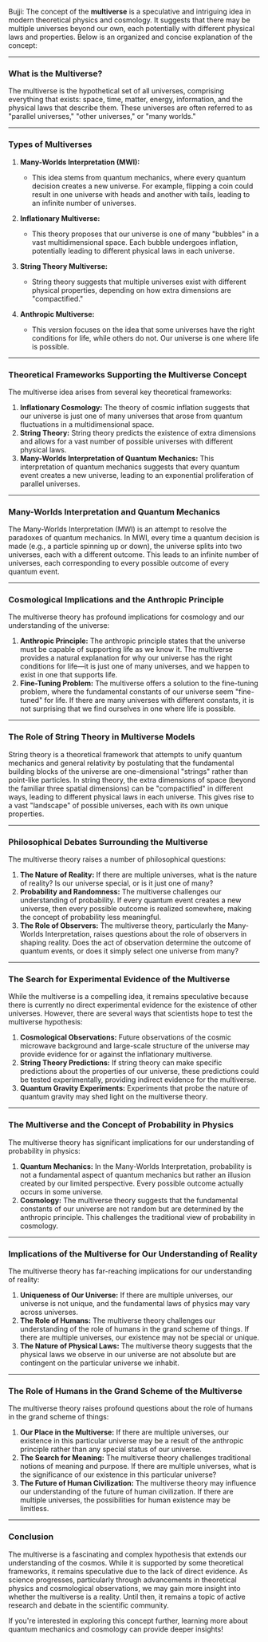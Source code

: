 Bujji: <think>
The concept of the **multiverse** is a speculative and intriguing idea in modern theoretical physics and cosmology. It suggests that there may be multiple universes beyond our own, each potentially with different physical laws and properties. Below is an organized and concise explanation of the concept:

---

### **What is the Multiverse?**
The multiverse is the hypothetical set of all universes, comprising everything that exists: space, time, matter, energy, information, and the physical laws that describe them. These universes are often referred to as "parallel universes," "other universes," or "many worlds."

---

### **Types of Multiverses**
1. **Many-Worlds Interpretation (MWI):**
   - This idea stems from quantum mechanics, where every quantum decision creates a new universe. For example, flipping a coin could result in one universe with heads and another with tails, leading to an infinite number of universes.

2. **Inflationary Multiverse:**
   - This theory proposes that our universe is one of many "bubbles" in a vast multidimensional space. Each bubble undergoes inflation, potentially leading to different physical laws in each universe.

3. **String Theory Multiverse:**
   - String theory suggests that multiple universes exist with different physical properties, depending on how extra dimensions are "compactified."     

4. **Anthropic Multiverse:**
   - This version focuses on the idea that some universes have the right conditions for life, while others do not. Our universe is one where life is possible.

---

### **Theoretical Frameworks Supporting the Multiverse Concept**
The multiverse idea arises from several key theoretical frameworks:
1. **Inflationary Cosmology:** The theory of cosmic inflation suggests that our universe is just one of many universes that arose from quantum fluctuations in a multidimensional space.
2. **String Theory:** String theory predicts the existence of extra dimensions and allows for a vast number of possible universes with different physical laws.
3. **Many-Worlds Interpretation of Quantum Mechanics:** This interpretation of quantum mechanics suggests that every quantum event creates a new universe, leading to an exponential proliferation of parallel universes.

---

### **Many-Worlds Interpretation and Quantum Mechanics**
The Many-Worlds Interpretation (MWI) is an attempt to resolve the paradoxes of quantum mechanics. In MWI, every time a quantum decision is made (e.g., a particle spinning up or down), the universe splits into two universes, each with a different outcome. This leads to an infinite number of universes, each corresponding to every possible outcome of every quantum event.

---

### **Cosmological Implications and the Anthropic Principle**
The multiverse theory has profound implications for cosmology and our understanding of the universe:
1. **Anthropic Principle:** The anthropic principle states that the universe must be capable of supporting life as we know it. The multiverse provides a natural explanation for why our universe has the right conditions for life—it is just one of many universes, and we happen to exist in one that supports life.
2. **Fine-Tuning Problem:** The multiverse offers a solution to the fine-tuning problem, where the fundamental constants of our universe seem "fine-tuned" for life. If there are many universes with different constants, it is not surprising that we find ourselves in one where life is possible.

---

### **The Role of String Theory in Multiverse Models**
String theory is a theoretical framework that attempts to unify quantum mechanics and general relativity by postulating that the fundamental building blocks of the universe are one-dimensional "strings" rather than point-like particles. In string theory, the extra dimensions of space (beyond the familiar three spatial dimensions) can be "compactified" in different ways, leading to different physical laws in each universe. This gives rise to a vast "landscape" of possible universes, each with its own unique properties.

---

### **Philosophical Debates Surrounding the Multiverse**
The multiverse theory raises a number of philosophical questions:
1. **The Nature of Reality:** If there are multiple universes, what is the nature of reality? Is our universe special, or is it just one of many?       
2. **Probability and Randomness:** The multiverse challenges our understanding of probability. If every quantum event creates a new universe, then every possible outcome is realized somewhere, making the concept of probability less meaningful.
3. **The Role of Observers:** The multiverse theory, particularly the Many-Worlds Interpretation, raises questions about the role of observers in shaping reality. Does the act of observation determine the outcome of quantum events, or does it simply select one universe from many?

---

### **The Search for Experimental Evidence of the Multiverse**
While the multiverse is a compelling idea, it remains speculative because there is currently no direct experimental evidence for the existence of other universes. However, there are several ways that scientists hope to test the multiverse hypothesis:
1. **Cosmological Observations:** Future observations of the cosmic microwave background and large-scale structure of the universe may provide evidence for or against the inflationary multiverse.
2. **String Theory Predictions:** If string theory can make specific predictions about the properties of our universe, these predictions could be tested experimentally, providing indirect evidence for the multiverse.
3. **Quantum Gravity Experiments:** Experiments that probe the nature of quantum gravity may shed light on the multiverse theory.

---

### **The Multiverse and the Concept of Probability in Physics**
The multiverse theory has significant implications for our understanding of probability in physics:
1. **Quantum Mechanics:** In the Many-Worlds Interpretation, probability is not a fundamental aspect of quantum mechanics but rather an illusion created by our limited perspective. Every possible outcome actually occurs in some universe.
2. **Cosmology:** The multiverse theory suggests that the fundamental constants of our universe are not random but are determined by the anthropic principle. This challenges the traditional view of probability in cosmology.

---

### **Implications of the Multiverse for Our Understanding of Reality**
The multiverse theory has far-reaching implications for our understanding of reality:
1. **Uniqueness of Our Universe:** If there are multiple universes, our universe is not unique, and the fundamental laws of physics may vary across universes.
2. **The Role of Humans:** The multiverse theory challenges our understanding of the role of humans in the grand scheme of things. If there are multiple universes, our existence may not be special or unique.
3. **The Nature of Physical Laws:** The multiverse theory suggests that the physical laws we observe in our universe are not absolute but are contingent on the particular universe we inhabit.

---

### **The Role of Humans in the Grand Scheme of the Multiverse**
The multiverse theory raises profound questions about the role of humans in the grand scheme of things:
1. **Our Place in the Multiverse:** If there are multiple universes, our existence in this particular universe may be a result of the anthropic principle rather than any special status of our universe.
2. **The Search for Meaning:** The multiverse theory challenges traditional notions of meaning and purpose. If there are multiple universes, what is the significance of our existence in this particular universe?
3. **The Future of Human Civilization:** The multiverse theory may influence our understanding of the future of human civilization. If there are multiple universes, the possibilities for human existence may be limitless.

---

### **Conclusion**
The multiverse is a fascinating and complex hypothesis that extends our understanding of the cosmos. While it is supported by some theoretical frameworks, it remains speculative due to the lack of direct evidence. As science progresses, particularly through advancements in theoretical physics and cosmological observations, we may gain more insight into whether the multiverse is a reality. Until then, it remains a topic of active research and debate in the scientific community.

If you're interested in exploring this concept further, learning more about quantum mechanics and cosmology can provide deeper insights!